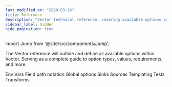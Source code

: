 ```yaml
---
last_modified_on: "2020-03-26"
title: Reference
description: "Vector technical reference, covering available options and settings."
sidebar_label: hidden
hide_pagination: true
---
```


import Jump from '@site/src/components/Jump';

The Vector reference will outline and define all available options within
Vector. Serving as a complete guide to option types, values, requirements,
and more.

<Jump to="/docs/reference/env-vars/">Env Vars</Jump>
<Jump to="/docs/reference/field-path-notation/">Field path notation</Jump>
<Jump to="/docs/reference/global-options/">Global options</Jump>
<Jump to="/docs/reference/sinks/">Sinks</Jump>
<Jump to="/docs/reference/sources/">Sources</Jump>
<Jump to="/docs/reference/templating/">Templating</Jump>
<Jump to="/docs/reference/tests/">Tests</Jump>
<Jump to="/docs/reference/transforms/">Transforms</Jump>



